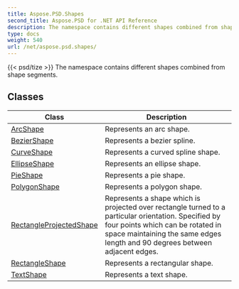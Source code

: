 ```yaml
---
title: Aspose.PSD.Shapes
second_title: Aspose.PSD for .NET API Reference
description: The namespace contains different shapes combined from shape segments
type: docs
weight: 540
url: /net/aspose.psd.shapes/
---
```

{{< psd/tize >}}
The namespace contains different shapes combined from shape segments.

## Classes

| Class | Description |
| --- | --- |
| [ArcShape](./arcshape/) | Represents an arc shape. |
| [BezierShape](./beziershape/) | Represents a bezier spline. |
| [CurveShape](./curveshape/) | Represents a curved spline shape. |
| [EllipseShape](./ellipseshape/) | Represents an ellipse shape. |
| [PieShape](./pieshape/) | Represents a pie shape. |
| [PolygonShape](./polygonshape/) | Represents a polygon shape. |
| [RectangleProjectedShape](./rectangleprojectedshape/) | Represents a shape which is projected over rectangle turned to a particular orientation. Specified by four points which can be rotated in space maintaining the same edges length and 90 degrees between adjacent edges. |
| [RectangleShape](./rectangleshape/) | Represents a rectangular shape. |
| [TextShape](./textshape/) | Represents a text shape. |


